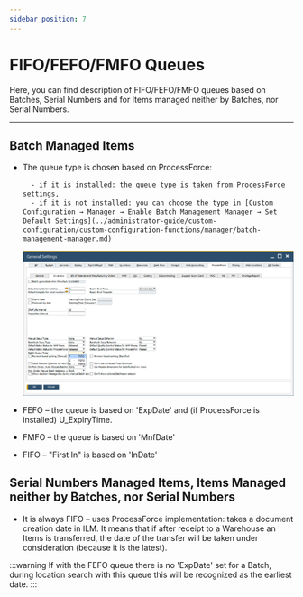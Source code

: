```yaml
---
sidebar_position: 7
---
```


# FIFO/FEFO/FMFO Queues

Here, you can find description of FIFO/FEFO/FMFO queues based on Batches, Serial Numbers and for Items managed neither by Batches, nor Serial Numbers.

---

## Batch Managed Items

- The queue type is chosen based on ProcessForce:

        - if it is installed: the queue type is taken from ProcessForce settings,
        - if it is not installed: you can choose the type in [Custom Configuration → Manager → Enable Batch Management Manager → Set Default Settings](../administrator-guide/custom-configuration/custom-configuration-functions/manager/batch-management-manager.md)

    ![Queue Type](./media/fifi-fefo-fmfo.png)

- FEFO – the queue is based on 'ExpDate' and (if ProcessForce is installed) U_ExpiryTime.
- FMFO – the queue is based on 'MnfDate'
- FIFO – "First In" is based on 'InDate'

## Serial Numbers Managed Items, Items Managed neither by Batches, nor Serial Numbers

- It is always FIFO – uses ProcessForce implementation: takes a document creation date in ILM. It means that if after receipt to a Warehouse an Items is transferred, the date of the transfer will be taken under consideration (because it is the latest).

:::warning
    If with the FEFO queue there is no 'ExpDate' set for a Batch, during location search with this queue this will be recognized as the earliest date.
:::
